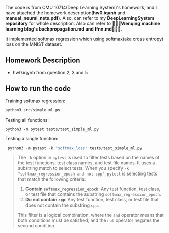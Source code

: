 The code is from CMU 10714(Deep Learning System)'s homework, and I have attached the homework description(**hw0.iqynb** and **manual_neural_nets.pdf**). Also, can refer to my **DeepLearningSystem repository** for whole description. Also can refer to **🌟🌟🌟Wenqing machine learning blog's backpropagation.md and ffnn.md🌟🌟🌟**.

It implemented softmax regression which using softmax(aka cross entropy) loss on the MNIST dataset.

## Homework Description
- hw0.iqynb from question 2, 3 and 5

## How to run the code
Training softmax regression:
```python
python3 src/simple_ml.py  
```
Testing all functions:
```
python3 -m pytest tests/test_simple_ml.py       
```
Testing a single function:
```python
 python3 -m pytest -k "softmax_loss" tests/test_simple_ml.py
```
 > The `-k` option in `pytest` is used to filter tests based on the names of the test functions, test class names, and test file names. It uses a substring match to select tests. When you specify `-k "softmax_regression_epoch and not cpp"`, `pytest` is selecting tests that match the following criteria:
 > 1.  **Contain `softmax_regression_epoch`**: Any test function, test class, or test file that contains the substring `softmax_regression_epoch`.
 > 2.  **Do not contain `cpp`**: Any test function, test class, or test file that does not contain the substring `cpp`.
>
>This filter is a logical combination, where the `and` operator means that both conditions must be satisfied, and the `not` operator negates the second condition.
